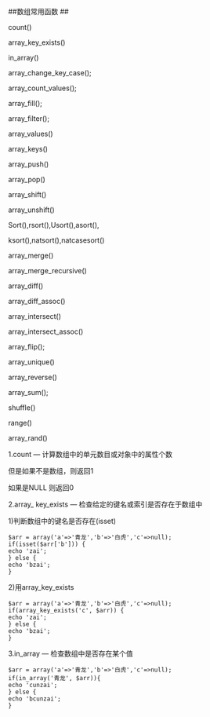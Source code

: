 ##数组常用函数 ##

count()

array_key_exists()

in_array()

array_change_key_case();

array_count_values();

array_fill();

array_filter();

array_values()

array_keys()

array_push()

array_pop()

array_shift()

array_unshift()

Sort(),rsort(),Usort(),asort(),

ksort(),natsort(),natcasesort()

array_merge()

array_merge_recursive()

array_diff()

array_diff_assoc()

array_intersect()

array_intersect_assoc()

array_flip();

array_unique()

array_reverse()

array_sum();

shuffle()

range()

array_rand()

1.count — 计算数组中的单元数目或对象中的属性个数

但是如果不是数组，则返回1

如果是NULL 则返回0

2.array_ key_exists — 检查给定的键名或索引是否存在于数组中

1)判断数组中的键名是否存在(isset)

    $arr = array('a'=>'青龙','b'=>'白虎','c'=>null);
    if(isset($arr['b'])) {
    echo 'zai';
    } else {
    echo 'bzai';
    }

2)用array_key_exists

    $arr = array('a'=>'青龙','b'=>'白虎','c'=>null);
    if(array_key_exists('c', $arr)) {
    echo 'zai';
    } else {
    echo 'bzai';
    }


3.in_array — 检查数组中是否存在某个值

    $arr = array('a'=>'青龙','b'=>'白虎','c'=>null);
    if(in_array('青龙', $arr)){
    echo 'cunzai';
    } else {
    echo 'bcunzai';
    }
    


